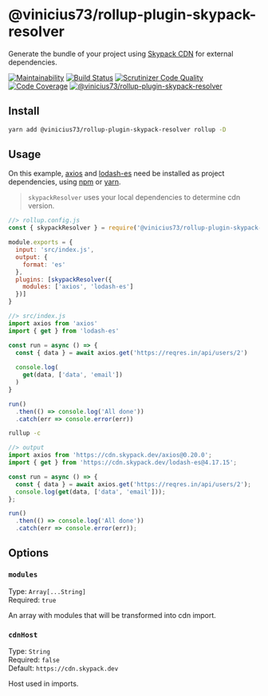 # @vinicius73/rollup-plugin-skypack-resolver

Generate the bundle of your project using [Skypack CDN](https://www.skypack.dev) for external dependencies.

[![Maintainability](https://api.codeclimate.com/v1/badges/5fa12e0c2482b3da931f/maintainability)](https://codeclimate.com/github/vinicius73/rollup-plugin-pika-resolver/maintainability)
[![Build Status](https://scrutinizer-ci.com/g/vinicius73/rollup-plugin-pika-resolver/badges/build.png?b=master)](https://scrutinizer-ci.com/g/vinicius73/rollup-plugin-pika-resolver/build-status/master)
[![Scrutinizer Code Quality](https://scrutinizer-ci.com/g/vinicius73/rollup-plugin-pika-resolver/badges/quality-score.png?b=master)](https://scrutinizer-ci.com/g/vinicius73/rollup-plugin-pika-resolver/?branch=master)
[![Code Coverage](https://scrutinizer-ci.com/g/vinicius73/rollup-plugin-pika-resolver/badges/coverage.png?b=master)](https://scrutinizer-ci.com/g/vinicius73/rollup-plugin-pika-resolver/?branch=master)
[![@vinicius73/rollup-plugin-skypack-resolver](https://img.shields.io/npm/v/@vinicius73/rollup-plugin-skypack-resolver)](https://www.npmjs.com/package/@vinicius73/rollup-plugin-skypack-resolver)

## Install

```sh
yarn add @vinicius73/rollup-plugin-skypack-resolver rollup -D
```

## Usage

On this example, [axios](https://www.skypack.dev/npm/axios) and [lodash-es](https://www.skypack.dev/npm/lodash-es) need be installed as project dependencies, using [npm](https://www.npmjs.com/get-npm) or [yarn](https://classic.yarnpkg.com/en/docs/install).

> `skypackResolver` uses your local dependencies to determine cdn version.

```js
//> rollup.config.js
const { skypackResolver } = require('@vinicius73/rollup-plugin-skypack-resolver')

module.exports = {
  input: 'src/index.js',
  output: {
    format: 'es'
  },
  plugins: [skypackResolver({
    modules: ['axios', 'lodash-es']
  })]
}
```

```js
//> src/index.js
import axios from 'axios'
import { get } from 'lodash-es'

const run = async () => {
  const { data } = await axios.get('https://reqres.in/api/users/2')
  
  console.log(
    get(data, ['data', 'email'])
  )
}

run()
  .then(() => console.log('All done'))
  .catch(err => console.error(err))
```

```sh
rullup -c
```

```js
//> output
import axios from 'https://cdn.skypack.dev/axios@0.20.0';
import { get } from 'https://cdn.skypack.dev/lodash-es@4.17.15';

const run = async () => {
  const { data } = await axios.get('https://reqres.in/api/users/2');
  console.log(get(data, ['data', 'email']));
};

run()
  .then(() => console.log('All done'))
  .catch(err => console.error(err));
```

## Options

### `modules`

Type: `Array[...String]`  
Required: `true`  

An array with modules that will be transformed into cdn import.

### `cdnHost`

Type: `String`  
Required: `false`  
Default: `https://cdn.skypack.dev`  

Host used in imports.
